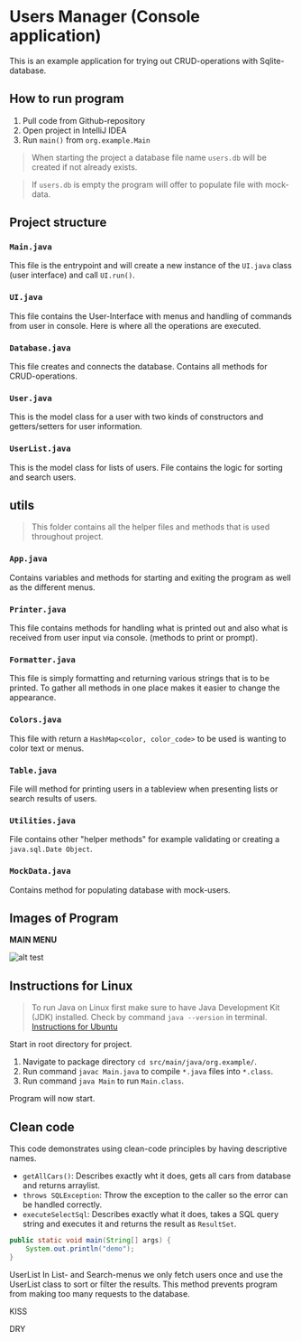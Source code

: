 # Users Manager (Console application)

This is an example application for trying out CRUD-operations with Sqlite-database.

## How to run program

1. Pull code from Github-repository
2. Open project in IntelliJ IDEA
3. Run `main()` from `org.example.Main`

> When starting the project a database file name `users.db` will be created if not already exists.

> If `users.db` is empty the program will offer to populate file with mock-data. 

## Project structure

### `Main.java`

This file is the entrypoint and will create a new instance of the `UI.java` class (user interface) and call `UI.run()`.

### `UI.java`

This file contains the User-Interface with menus and handling of commands from user in console.
Here is where all the operations are executed.

### `Database.java`

This file creates and connects the database. Contains all methods for CRUD-operations.

### `User.java`

This is the model class for a user with two kinds of constructors and getters/setters for user information. 

### `UserList.java`

This is the model class for lists of users. File contains the logic for sorting and search users.

## utils

>This folder contains all the helper files and methods that is used throughout project. 

### `App.java`

Contains variables and methods for starting and exiting the program as well as the different menus.

### `Printer.java` 

This file contains methods for handling what is printed out and also what is received from user input via console. 
(methods to print or prompt).

### `Formatter.java`

This file is simply formatting and returning various strings that is to be printed. 
To gather all methods in one place makes it easier to change the appearance.

### `Colors.java`

This file with return a `HashMap<color, color_code>` to be used is wanting to color text or menus.

### `Table.java`

File will method for printing users in a tableview when presenting lists or search results of users.

### `Utilities.java`

File contains other "helper methods" for example validating or creating a `java.sql.Date Object`.

### `MockData.java`

Contains method for populating database with mock-users.


## Images of Program

**MAIN MENU**

![alt test](/assets/main_menu.png)



## Instructions for Linux

> To run Java on Linux first make sure to have Java Development Kit (JDK) installed.
Check by command `java --version` in terminal. 
> [Instructions for Ubuntu](https://ubuntu.com/tutorials/install-jre#1-overview)

Start in root directory for project.

1. Navigate to package directory `cd src/main/java/org.example/`.
2. Run command `javac Main.java` to compile `*.java` files into `*.class`. 
3. Run command `java Main` to run `Main.class`.

Program will now start.


## Clean code

This code demonstrates using clean-code principles by having descriptive names.

- `getAllCars()`: Describes exactly wht it does, gets all cars from database and returns arraylist.
- `throws SQLException`: Throw the exception to the caller so the error can be handled correctly.
- `executeSelectSql`: Describes exactly what it does, takes a SQL query string and executes it and returns the result as `ResultSet`.

```java
public static void main(String[] args) {
    System.out.println("demo");
}
```
UserList
In List- and Search-menus we only fetch users once and use the UserList class to sort or filter the results. 
This method prevents program from making too many requests to the database.

KISS

DRY

